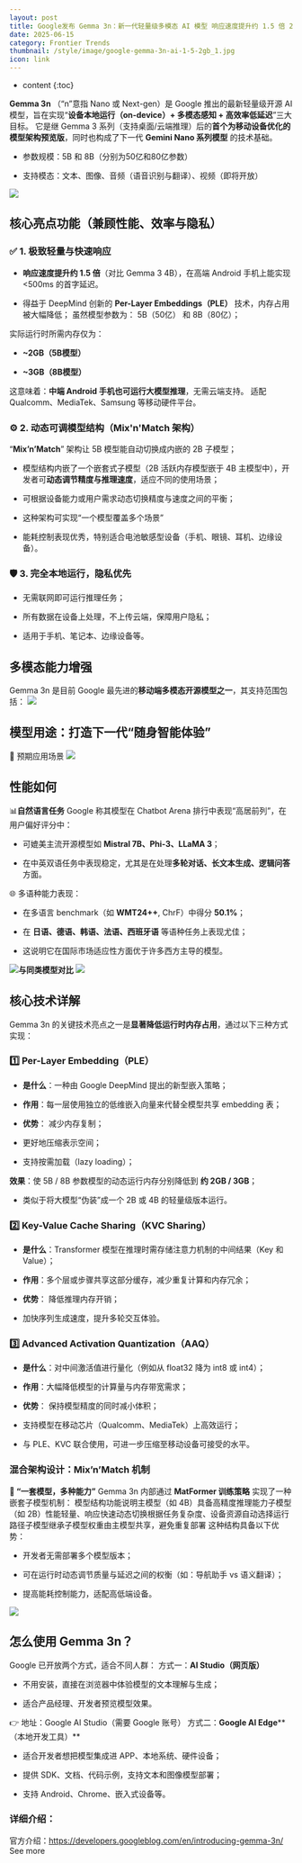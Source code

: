 ```yaml
---
layout: post
title: Google发布 Gemma 3n：新一代轻量级多模态 AI 模型 响应速度提升约 1.5 倍 2GB内存手机即可运行
date: 2025-06-15
category: Frontier Trends
thumbnail: /style/image/google-gemma-3n-ai-1-5-2gb_1.jpg
icon: link
---
```

* content
{:toc}

**Gemma 3n** （“n”意指 Nano 或 Next-gen）是 Google 推出的最新轻量级开源 AI 模型，旨在实现“**设备本地运行（on-device）+ 多模态感知 + 高效率低延迟**”三大目标。
它是继 Gemma 3 系列（支持桌面/云端推理）后的**首个为移动设备优化的模型架构预览版**，同时也构成了下一代 **Gemini Nano 系列模型** 的技术基础。

- 参数规模：5B 和 8B（分别为50亿和80亿参数）

- 支持模态：文本、图像、音频（语音识别与翻译）、视频（即将开放）

![](https://assets-v2.circle.so/hnczcohntm5qbb9qlgsrlcbwgcln)
## 核心亮点功能（兼顾性能、效率与隐私）

### ✅ 1. 极致轻量与快速响应

- **响应速度提升约 1.5 倍**（对比 Gemma 3 4B），在高端 Android 手机上能实现<500ms 的首字延迟。

- 得益于 DeepMind 创新的 **Per-Layer Embeddings（PLE）** 技术，内存占用被大幅降低；
虽然模型参数为：
5B（50亿） 和 8B（80亿）；

实际运行时所需内存仅为：

- **~2GB（5B模型）**

- **~3GB（8B模型）**

这意味着：**中端 Android 手机也可运行大模型推理**，无需云端支持。
适配 Qualcomm、MediaTek、Samsung 等移动硬件平台。

### ⚙️ 2. 动态可调模型结构（Mix'n'Match 架构）
“**Mix’n’Match**” 架构让 5B 模型能自动切换成内嵌的 2B 子模型；

- 模型结构内嵌了一个嵌套式子模型（2B 活跃内存模型嵌于 4B 主模型中），开发者可**动态调节精度与推理速度**，适应不同的使用场景；

- 可根据设备能力或用户需求动态切换精度与速度之间的平衡；

- 这种架构可实现“一个模型覆盖多个场景”

- 能耗控制表现优秀，特别适合电池敏感型设备（手机、眼镜、耳机、边缘设备）。

### 🛡️ 3. 完全本地运行，隐私优先

- 无需联网即可运行推理任务；

- 所有数据在设备上处理，不上传云端，保障用户隐私；

- 适用于手机、笔记本、边缘设备等。

## 多模态能力增强
Gemma 3n 是目前 Google 最先进的**移动端多模态开源模型之一**，其支持范围包括：
![](https://assets-v2.circle.so/cpksy3sc0xplnt493agu9jpuq523)
## 模型用途：打造下一代“随身智能体验”
📱 预期应用场景
![](https://assets-v2.circle.so/g7c93o6x5jnbec10e85xlig94a8f)
## 性能如何
📊**自然语言任务**
Google 称其模型在 Chatbot Arena 排行中表现“高居前列”，在用户偏好评分中：

- 可媲美主流开源模型如 **Mistral 7B、Phi-3、LLaMA 3**；

- 在中英双语任务中表现稳定，尤其是在处理**多轮对话、长文本生成、逻辑问答**方面。

🌐 多语种能力表现：

- 在多语言 benchmark（如 **WMT24++**, ChrF）中得分 **50.1%**；

- 在 **日语、德语、韩语、法语、西班牙语** 等语种任务上表现尤佳；

- 这说明它在国际市场适应性方面优于许多西方主导的模型。

![](https://assets-v2.circle.so/q3gqwbs882gpmx3zb9py5cjm05n7)**与同类模型对比**
![](https://assets-v2.circle.so/m7wgcgosr55t605rfggtwzbn1x93)
## 核心技术详解
Gemma 3n 的关键技术亮点之一是**显著降低运行时内存占用**，通过以下三种方式实现：

### 1️⃣ Per-Layer Embedding（PLE）

- **是什么**：一种由 Google DeepMind 提出的新型嵌入策略；

- **作用**：每一层使用独立的低维嵌入向量来代替全模型共享 embedding 表；

- **优势**：
减少内存复制；

- 更好地压缩表示空间；

- 支持按需加载（lazy loading）；

**效果**：使 5B / 8B 参数模型的动态运行内存分别降低到 **约 2GB / 3GB**；

- 类似于将大模型“伪装”成一个 2B 或 4B 的轻量级版本运行。

### 2️⃣ Key-Value Cache Sharing（KVC Sharing）

- **是什么**：Transformer 模型在推理时需存储注意力机制的中间结果（Key 和 Value）；

- **作用**：多个层或步骤共享这部分缓存，减少重复计算和内存冗余；

- **优势**：
降低推理内存开销；

- 加快序列生成速度，提升多轮交互体验。

### 3️⃣ Advanced Activation Quantization（AAQ）

- **是什么**：对中间激活值进行量化（例如从 float32 降为 int8 或 int4）；

- **作用**：大幅降低模型的计算量与内存带宽需求；

- **优势**：
保持模型精度的同时减小体积；

- 支持模型在移动芯片（Qualcomm、MediaTek）上高效运行；

- 与 PLE、KVC 联合使用，可进一步压缩至移动设备可接受的水平。

### 混合架构设计：Mix’n’Match 机制
**🧩 “一套模型，多种能力”**
Gemma 3n 内部通过 **MatFormer 训练策略** 实现了一种嵌套子模型机制：
模型结构功能说明主模型（如 4B）具备高精度推理能力子模型（如 2B）性能轻量、响应快速动态切换根据任务复杂度、设备资源自动选择运行路径子模型继承子模型权重由主模型共享，避免重复部署
这种结构具备以下优势：

- 开发者无需部署多个模型版本；

- 可在运行时动态调节质量与延迟之间的权衡（如：导航助手 vs 语义翻译）；

- 提高能耗控制能力，适配高低端设备。

![](https://assets-v2.circle.so/feusty2yr9s1s7qcz5dzvsw6tmy9)
## 怎么使用 Gemma 3n？
Google 已开放两个方式，适合不同人群：
方式一：**AI Studio（网页版）**

- 不用安装，直接在浏览器中体验模型的文本理解与生成；

- 适合产品经理、开发者预览模型效果。

👉 地址：Google AI Studio（需要 Google 账号）
方式二：**Google AI Edge****（本地开发工具）**

- 适合开发者想把模型集成进 APP、本地系统、硬件设备；

- 提供 SDK、文档、代码示例，支持文本和图像模型部署；

- 支持 Android、Chrome、嵌入式设备等。

### 详细介绍：
官方介绍：https://developers.googleblog.com/en/introducing-gemma-3n/
See more
